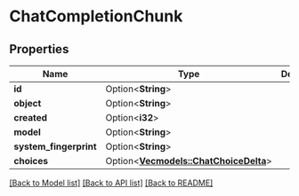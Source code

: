 # ChatCompletionChunk

## Properties

Name | Type | Description | Notes
------------ | ------------- | ------------- | -------------
**id** | Option<**String**> |  | [optional]
**object** | Option<**String**> |  | [optional]
**created** | Option<**i32**> |  | [optional]
**model** | Option<**String**> |  | [optional]
**system_fingerprint** | Option<**String**> |  | [optional]
**choices** | Option<[**Vec<models::ChatChoiceDelta>**](ChatChoiceDelta.md)> |  | [optional]

[[Back to Model list]](../README.md#documentation-for-models) [[Back to API list]](../README.md#documentation-for-api-endpoints) [[Back to README]](../README.md)


